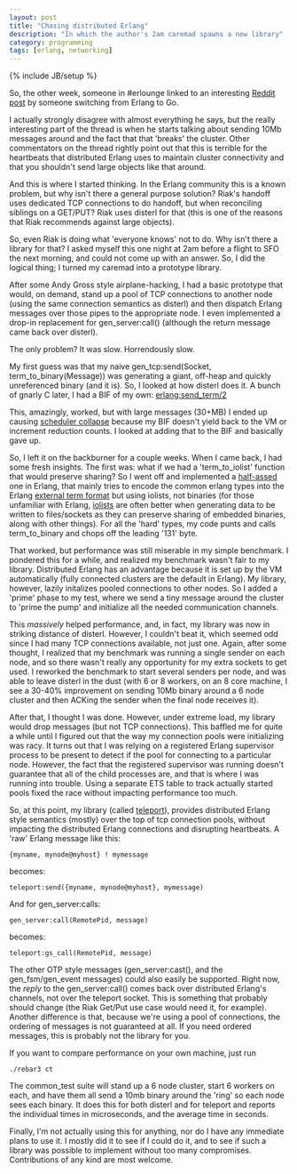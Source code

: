 ```yaml
---
layout: post
title: "Chasing distributed Erlang"
description: "In which the author's 2am caremad spawns a new library"
category: programming
tags: [erlang, networking]
---
```

{% include JB/setup %}

So, the other week, someone in #erlounge linked to an interesting
[Reddit post](http://www.reddit.com/r/golang/comments/2y5nc0/fault_tolerance_in_go/cp7m29l)
by someone switching from Erlang to Go.

I actually strongly disagree with almost everything he says, but the really
interesting part of the thread is when he starts talking about sending 10Mb
messages around and the fact that that 'breaks' the cluster. Other commentators
on the thread rightly point out that this is terrible for the heartbeats that
distributed Erlang uses to maintain cluster connectivity and that you shouldn't
send large objects like that around.

And this is where I started thinking. In the Erlang community this is a known
problem, but why isn't there a general purpose solution? Riak's handoff uses
dedicated TCP connections to do handoff, but when reconciling siblings on a
GET/PUT? Riak uses disterl for that (this is one of the reasons that Riak
recommends against large objects).

So, even Riak is doing what 'everyone knows' not to do. Why isn't there a
library for that? I asked myself this one night at 2am before a flight to SFO
the next morning, and could not come up with an answer. So, I did the logical
thing; I turned my caremad into a prototype library.

After some Andy Gross style airplane-hacking, I had a basic prototype that
would, on demand, stand up a pool of TCP connections to another node (using the
same connection semantics as disterl) and then dispatch Erlang messages over
those pipes to the appropriate node. I even implemented a drop-in replacement
for gen_server:call() (although the return message came back over disterl).

The only problem? It was slow. Horrendously slow.

My first guess was that my naive gen_tcp:send(Socket, term_to_binary(Message))
was generating a giant, off-heap and quickly unreferenced binary (and it is).
So, I looked at how disterl does it. A bunch of gnarly C later, I had a BIF of
my own: [erlang:send_term/2](https://gist.github.com/Vagabond/efb0c1563ef7b94b3b27)

This, amazingly, worked, but with large messages (30+MB) I ended up causing
[scheduler
collapse](http://erlang.org/pipermail/erlang-bugs/2013-May/003529.html) because my BIF doesn't yield back to the VM or increment
reduction counts. I looked at adding that to the BIF and basically gave up.

So, I left it on the backburner for a couple weeks. When I came back, I had some
fresh insights. The first was: what if we had a 'term_to_iolist' function that
would preserve sharing? So I went off and implemented a [half-assed](https://github.com/Vagabond/teleport/blob/c785e40b03319dd1b8431423465233021c01d20c/src/teleport.erl#L83-L123)
one in Erlang,
that mainly tries to encode the common erlang types into the Erlang [external
term format](http://erlang.org/doc/apps/erts/erl_ext_dist.html)
but using iolists, not binaries (for those unfamiliar with Erlang,
[iolists](http://prog21.dadgum.com/70.html) are often better when generating data to be written to files/sockets as
they can preserve sharing of embedded binaries, along with other things). For
all the 'hard' types, my code punts and calls term_to_binary and chops off the
leading '131' byte.

That worked, but performance was still miserable in my simple benchmark. I
pondered this for a while, and realized my benchmark wasn't fair to my library.
Distributed Erlang has an advantage because it is set up by the VM automatically
(fully connected clusters are the default in Erlang). My library, however,
lazily initalizes pooled connections to other nodes. So I added a 'prime' phase
to my test, where we send a tiny message around the cluster to 'prime the pump'
and initialize all the needed communication channels.

This *massively* helped performance, and, in fact, my library was now in
striking distance of disterl. However, I couldn't beat it, which seemed odd
since I had many TCP connections available, not just one. Again, after some
thought, I realized that my benchmark was running a single sender on each node,
and so there wasn't really any opportunity for my extra sockets to get used. I
reworked the benchmark to start several senders per node, and was able to leave
disterl in the dust (with 6 or 8 workers, on an 8 core machine, I see a 30-40%
improvement on sending 10Mb binary around a 6 node cluster and then ACKing the
sender when the final node receives it).

After that, I thought I was done. However, under extreme load, my library would
drop messages (but not TCP connections). This baffled me for quite a while until
I figured out that the way my connection pools were initializing was racy. It
turns out that I was relying on a registered Erlang supervisor process to be
present to detect if the pool for connecting to a particular node. However, the
fact that the registered supervisor was running doesn't guarantee that all of the
child processes are, and that is where I was running into trouble. Using a
separate ETS table to track actually started pools fixed the race without
impacting performance too much.

So, at this point, my library (called [teleport](https://github.com/Vagabond/teleport/)),
provides distributed Erlang
style semantics (mostly) over the top of tcp connection pools, without impacting
the distributed Erlang connections and disrupting heartbeats. A 'raw' Erlang
message like this:

```
{myname, mynode@myhost} ! mymessage
```

becomes:

```
teleport:send({myname, mynode@myhost}, mymessage)
```

And for gen_server:calls:

```
gen_server:call(RemotePid, message)
```

becomes:

```
teleport:gs_call(RemotePid, message)
```

The other OTP style messages (gen_server:cast(), and the gen_fsm/gen_event
messages) could also easily be supported. Right now, the *reply* to the
gen_server:call() comes back over distributed Erlang's channels, not over the
teleport socket. This is something that probably should change (the Riak Get/Put
use case would need it, for example). Another difference is that, because we're
using a pool of connections, the ordering of messages is not guaranteed at all.
If you need ordered messages, this is probably not the library for you.

If you want to compare performance on your own machine, just run

```
./rebar3 ct
```

The common_test suite will stand up a 6 node cluster, start 6 workers on each,
and have them all send a 10mb binary around the 'ring' so each node sees each
binary. It does this for both disterl and for teleport and reports the
individual times in microseconds, and the average time in seconds.

Finally, I'm not actually using this for anything, nor do I have any immediate
plans to use it. I mostly did it to see if I could do it, and to see if such a
library was possible to implement without too many compromises. Contributions of
any kind are most welcome.


